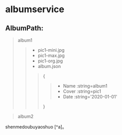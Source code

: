 # albumservice


## AlbumPath:
> album1
> > * pic1-mini.jpg
> > * pic1-max.jpg
> > * pic1-org.jpg
> > * album.json
> > > {
> > > > - Name  :string=album1
> > > > - Cover :string=pic1
> > > > - Date  :string='2020-01-01'
> > >
> > > }

> album2

shenmedoubuyaoshuo [^a]。


